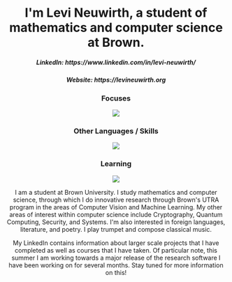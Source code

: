 <h1 align="center">I'm Levi Neuwirth, a student of mathematics and computer science at Brown.
<h5 align="center">LinkedIn: https://www.linkedin.com/in/levi-neuwirth/ </h5>
<h5 align="center">Website: https://levineuwirth.org </h5>
<h3 align="center">Focuses </h3>
<p align="center">
  <a href="https://skillicons.dev">
    <img src="https://skillicons.dev/icons?i=c,cpp,go,linux,rust,py" />
  </a>
</p>
<h3 align="center">Other Languages / Skills </h3>
<p align="center">
  <a href="https://skillicons.dev">
    <img src="https://skillicons.dev/icons?i=arch,cmake,cs,docker,emacs,html,java,latex,matlab,md,pytorch,tensorflow" />
  </a>
</p>
<h3 align="center">Learning </h3>
<p align="center">
  <a href="https://skillicons.dev">
    <img src="https://skillicons.dev/icons?i=css,fortran,kotlin,octave" />
  </a>
<p align="center">
    I am a student at Brown University. I study mathematics and computer science, through which I do innovative research through Brown's UTRA program in the areas of Computer Vision and Machine Learning. My other areas of interest within computer science include Cryptography, Quantum Computing, Security, and Systems. I'm also interested in foreign languages, literature, and poetry. I play trumpet and compose classical music.
    </p>
<p align="center">
   My LinkedIn contains information about larger scale projects that I have completed as well as courses that I have taken. Of particular note, this summer I am working towards a major release of the research software I have been working on for several months. Stay tuned for more information on this!
    </p>
